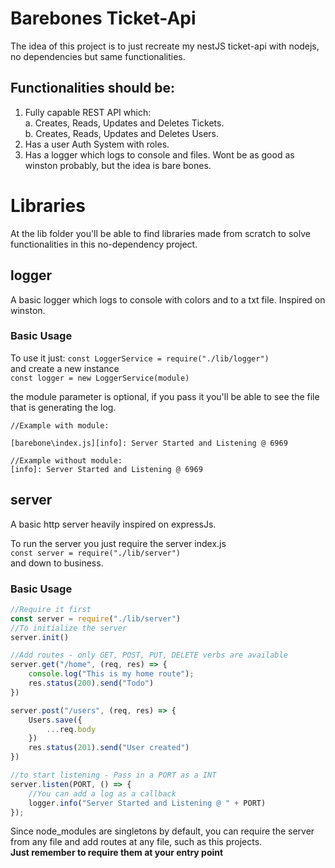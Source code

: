 # Barebones Ticket-Api
The idea of this project is to just recreate my nestJS ticket-api with nodejs, no dependencies but same functionalities.

## Functionalities should be:

1. Fully capable REST API which:  
    a. Creates, Reads, Updates and Deletes Tickets.  
    b. Creates, Reads, Updates and Deletes Users. 
2. Has a user Auth System with roles.
3. Has a logger which logs to console and files. Wont be as good as winston probably, but the idea is bare bones.


# Libraries

At the lib folder you'll be able to find libraries made from scratch to solve functionalities in this no-dependency project.

## logger

A basic logger which logs to console with colors and to a txt file.
Inspired on winston.

### Basic Usage

To use it just:
`const LoggerService = require("./lib/logger")`    
and create a new instance  
`const logger = new LoggerService(module)`  

the module parameter is optional, if you pass it you'll be able to see the file that is generating the log.


```
//Example with module:  

[barebone\index.js][info]: Server Started and Listening @ 6969

//Example without module:  
[info]: Server Started and Listening @ 6969

```

## server

A basic http server heavily inspired on expressJs. 

To run the server you just require the server index.js   
`const server = require("./lib/server")`  
and down to business. 

### Basic Usage

```javascript
//Require it first
const server = require("./lib/server")
//To initialize the server
server.init()

//Add routes - only GET, POST, PUT, DELETE verbs are available
server.get("/home", (req, res) => {
    console.log("This is my home route");
    res.status(200).send("Todo")
})

server.post("/users", (req, res) => {
    Users.save({
        ...req.body
    })
    res.status(201).send("User created")
})

//to start listening - Pass in a PORT as a INT
server.listen(PORT, () => {
    //You can add a log as a callback
    logger.info("Server Started and Listening @ " + PORT)
});
```


Since node_modules are singletons by default, you can require the server from any file and add routes at any file, such as this projects.  
**Just remember to require them at your entry point**